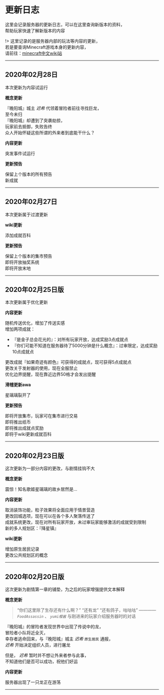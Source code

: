 # 更新日志

这里会记录服务器的更新日志，可以在这里查询新版本的资料，  
帮助玩家快速了解新版本的内容

!> 这里记录的是服务器内部的玩法等内容的更新，  
若是要查询Minecraft游戏本身的更新内容，  
请前往：[minecraft中文wiki站](https://minecraft-zh.gamepedia.com/Minecraft_Wiki)  

* * *

## 2020年02月28日

本次更新为内容试运行

**概念更新**

『晚阳城』城主 *迟希* 代领着冒险者前往寻找巨龙，  
至今未归  
『晚阳城』却遭到了突袭劫掠，  
玩家前去抵御，失败告终  
众人开始怀疑这些所谓的外来者到底能干什么？

**内容更新**

突发事件试运行

**更新预告**

保留上个版本的所有预告  
新成就

* * *

## 2020年02月27日

本次更新属于过渡更新

**wiki更新**

添加成就百科

**更新预告**

保留上个版本的集市预告  
即将开放抽奖系统  
即将开放末地  

* * *

## 2020年02月25日版

本次更新属于优化更新

**内容更新**

随机传送优化，增加了传送实感  
增加两项成就：  

* 『是金子总会花光的』：对所有玩家开放，达成奖励3点成就点
* 『你们可能不知道在服务器待了5000分钟是什么概念』：过审限定，达成奖励10点成就点

更改成就『如果奇迹有颜色』可获得的成就点，现可获得5点成就点  
更改关于发射器的使用，现在全服禁止  
优化边界提醒，现在靠近边界50格才会发出提醒

**滑稽更新awa**

星璃璃裂开了

**更新预告**

即将开放集市，玩家可在集市进行交易  
即将推出纸币  
即将推出成就点奖励  
即将于wiki更新成就百科

* * *

## 2020年02月23日版

这次更新为一部分内容的更改，与剧情挂钩不大

**概念更新**

震惊！知名歌姬星璃璃的故乡居然是...

**内容更新**

取消装饰功能，粒子效果将全面应用于情景营造  
更改回城选项，现在可以在各个多人聚落传送了  
成就系统更改，现在对所有玩家开放，未过审玩家能够激活的成就受到限制  
新的多人规划区：『降星镇』

**wiki更新**

增加原生居民记录  
更改公共规划区的概念

* * *

## 2020年02月20日版

这次更新为剧情第一章的铺垫，为之后的玩家增强提供文本解释

**概念更新**

> “你们这里除了生存还有什么啊？” “还有龙” “还有鸽子，咕咕咕”   ———— *`FoodAssassin`* 、 *`yumi樱酱`* 与刚进来的玩家介绍服务器时的对话  

『晚阳城』的冒险者发现世界中出现了传说中的龙，  
冒险者小队将近全灭，  
幸存者逃命回来，与『晚阳城』城主 *迟希* `原生居民` 通报，  
 *迟希* 开始决定组织人员，进行屠龙  

但是， *迟希* 暂时并不想让外来者参与此事，  
不知道他们是否可以成功，祝他们好运  

**内容更新**

服务器出现了一只龙正在游荡  

* * *
